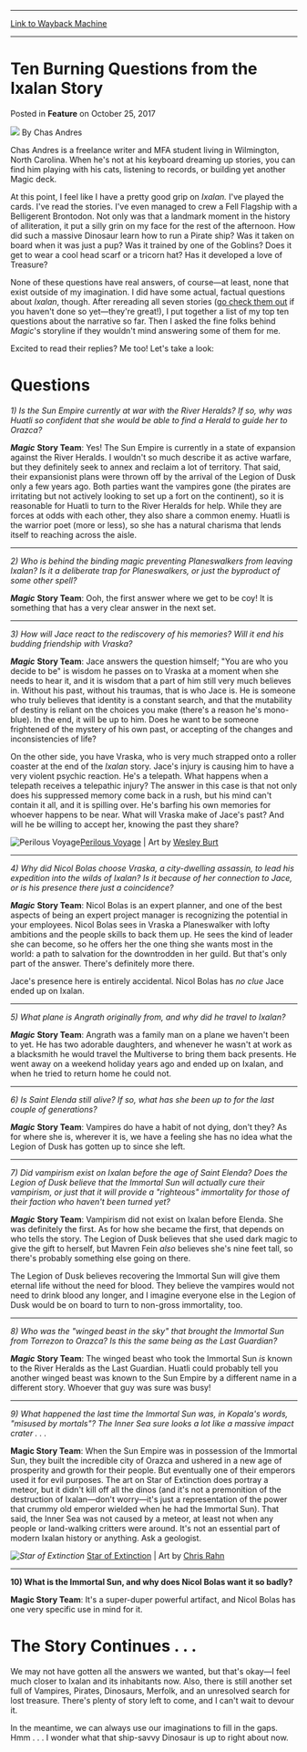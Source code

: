 
---
[Link to Wayback Machine](https://web.archive.org/web/20171025205307/https://magic.wizards.com/en/articles/archive/feature/ten-burning-questions-ixalan-story-2017-10-25)

[_metadata_:wayback_url]:- "https://magic.wizards.com/en/articles/archive/feature/ten-burning-questions-ixalan-story-2017-10-25"
[_metadata_:wayback_raw_url]:- "https://web.archive.org/web/20171025205307id_/https://magic.wizards.com/en/articles/archive/feature/ten-burning-questions-ixalan-story-2017-10-25"
[_metadata_:wayback_capture_timestamp]:- "2017-10-25 20:53:07+00:00"
[_metadata_:publish_date]:- "2017-10-25"
[_metadata_:description]:- "The Ixalan story holds a lot of mystery, so Chas sat down with the creative team to try and get some answers."
[_metadata_:generator]:- "Drupal 7 (http://drupal.org)"
---


Ten Burning Questions from the Ixalan Story
===========================================



 Posted in **Feature**
 on October 25, 2017 






![](https://media.magic.wizards.com/styles/auth_small/public/images/person/Chas_Andres.jpg)
By Chas Andres




 Chas Andres is a freelance writer and MFA student living in Wilmington, North Carolina. When he's not at his keyboard dreaming up stories, you can find him playing with his cats, listening to records, or building yet another Magic deck. 






At this point, I feel like I have a pretty good grip on *Ixalan.* I've played the cards. I've read the stories. I've even managed to crew a Fell Flagship with a Belligerent Brontodon. Not only was that a landmark moment in the history of alliteration, it put a silly grin on my face for the rest of the afternoon. How did such a massive Dinosaur learn how to run a Pirate ship? Was it taken on board when it was just a pup? Was it trained by one of the Goblins? Does it get to wear a cool head scarf or a tricorn hat? Has it developed a love of Treasure?


None of these questions have real answers, of course—at least, none that exist outside of my imagination. I did have some actual, factual questions about *Ixalan*, though. After rereading all seven stories ([go check them out](https://magic.wizards.com/en/products/ixalan#story) if you haven't done so yet—they're great!), I put together a list of my top ten questions about the narrative so far. Then I asked the fine folks behind *Magic*'s storyline if they wouldn't mind answering some of them for me.


Excited to read their replies? Me too! Let's take a look:


Questions
=========


*1) Is the Sun Empire currently at war with the River Heralds? If so, why was Huatli so confident that she would be able to find a Herald to guide her to Orazca?*


***Magic*** **Story Team**: Yes! The Sun Empire is currently in a state of expansion against the River Heralds. I wouldn't so much describe it as active warfare, but they definitely seek to annex and reclaim a lot of territory. That said, their expansionist plans were thrown off by the arrival of the Legion of Dusk only a few years ago. Both parties want the vampires gone (the pirates are irritating but not actively looking to set up a fort on the continent), so it is reasonable for Huatli to turn to the River Heralds for help. While they are forces at odds with each other, they also share a common enemy. Huatli is the warrior poet (more or less), so she has a natural charisma that lends itself to reaching across the aisle.




---

*2) Who is behind the binding magic preventing Planeswalkers from leaving Ixalan? Is it a deliberate trap for Planeswalkers, or just the byproduct of some other spell?*


***Magic*** **Story Team**: Ooh, the first answer where we get to be coy! It is something that has a very clear answer in the next set.




---

*3) How will Jace react to the rediscovery of his memories? Will it end his budding friendship with Vraska?*


***Magic*** **Story Team**: Jace answers the question himself; "You are who you decide to be" is wisdom he passes on to Vraska at a moment when she needs to hear it, and it is wisdom that a part of him still very much believes in. Without his past, without his traumas, that is who Jace is. He is someone who truly believes that identity is a constant search, and that the mutability of destiny is reliant on the choices you make (there's a reason he's mono-blue). In the end, it will be up to him. Does he want to be someone frightened of the mystery of his own past, or accepting of the changes and inconsistencies of life?


On the other side, you have Vraska, who is very much strapped onto a roller coaster at the end of the *Ixalan* story. Jace's injury is causing him to have a very violent psychic reaction. He's a telepath. What happens when a telepath receives a telepathic injury? The answer in this case is that not only does his suppressed memory come back in a rush, but his mind can't contain it all, and it is spilling over. He's barfing his own memories for whoever happens to be near. What will Vraska make of Jace's past? And will he be willing to accept her, knowing the past they share?



![Perilous Voyage](https://media.wizards.com/2017/images/daily/cardart_XLN_Perilous-Voyage.jpg)[Perilous Voyage](http://gatherer.wizards.com/Pages/Card/Details.aspx?name=Perilous+Voyage) | Art by [Wesley Burt](http://gatherer.wizards.com/Pages/Search/Default.aspx?output=spoiler&method=visual&action=advanced&artist=%5b%22Wesley+Burt%22%5d)


---

*4) Why did Nicol Bolas choose Vraska, a city-dwelling assassin, to lead his expedition into the wilds of Ixalan? Is it because of her connection to Jace, or is his presence there just a coincidence?*


***Magic*** **Story Team**: Nicol Bolas is an expert planner, and one of the best aspects of being an expert project manager is recognizing the potential in your employees. Nicol Bolas sees in Vraska a Planeswalker with lofty ambitions and the people skills to back them up. He sees the kind of leader she can become, so he offers her the one thing she wants most in the world: a path to salvation for the downtrodden in her guild. But that's only part of the answer. There's definitely more there.


Jace's presence here is entirely accidental. Nicol Bolas has *no clue* Jace ended up on Ixalan.




---

*5) What plane is Angrath originally from, and why did he travel to Ixalan?*


***Magic*** **Story Team**: Angrath was a family man on a plane we haven't been to yet. He has two adorable daughters, and whenever he wasn't at work as a blacksmith he would travel the Multiverse to bring them back presents. He went away on a weekend holiday years ago and ended up on Ixalan, and when he tried to return home he could not.




---

*6) Is Saint Elenda still alive? If so, what has she been up to for the last couple of generations?*


***Magic*** **Story Team**: Vampires do have a habit of not dying, don't they? As for where she is, wherever it is, we have a feeling she has no idea what the Legion of Dusk has gotten up to since she left.




---

*7) Did vampirism exist on Ixalan before the age of Saint Elenda? Does the Legion of Dusk believe that the Immortal Sun will actually cure their vampirism, or just that it will provide a "righteous" immortality for those of their faction who haven't been turned yet?* 


***Magic*** **Story Team**: Vampirism did not exist on Ixalan before Elenda. She was definitely the first. As for how she became the first, that depends on who tells the story. The Legion of Dusk believes that she used dark magic to give the gift to herself, but Mavren Fein *also* believes she's nine feet tall, so there's probably something else going on there.


The Legion of Dusk believes recovering the Immortal Sun will give them eternal life without the need for blood. They believe the vampires would not need to drink blood any longer, and I imagine everyone else in the Legion of Dusk would be on board to turn to non-gross immortality, too.




---

*8) Who was the "winged beast in the sky" that brought the Immortal Sun from Torrezon to Orazca? Is this the same being as the Last Guardian?*


***Magic*** **Story Team**: The winged beast who took the Immortal Sun *is* known to the River Heralds as the Last Guardian. Huatli could probably tell you another winged beast was known to the Sun Empire by a different name in a different story. Whoever that guy was sure was busy!




---

*9) What happened the last time the Immortal Sun was, in Kopala's words, "misused by mortals"? The Inner Sea sure looks a lot like a massive impact crater . . .*


**Magic Story Team**: When the Sun Empire was in possession of the Immortal Sun, they built the incredible city of Orazca and ushered in a new age of prosperity and growth for their people. But eventually one of their emperors used it for evil purposes. The art on Star of Extinction does portray a meteor, but it didn't kill off all the dinos (and it's not a premonition of the destruction of Ixalan—don't worry—it's just a representation of the power that crummy old emperor wielded when he had the Immortal Sun). That said, the Inner Sea was not caused by a meteor, at least not when any people or land-walking critters were around. It's not an essential part of modern Ixalan history or anything. Ask a geologist.



*![Star of Extinction](https://media.wizards.com/2017/images/daily/cardart_XLN_Star-of-Extinction.jpg)*
[Star of Extinction](http://gatherer.wizards.com/Pages/Card/Details.aspx?name=Star+of+Extinction) | Art by [Chris Rahn](http://gatherer.wizards.com/Pages/Search/Default.aspx?output=spoiler&method=visual&action=advanced&artist=%5b%22Chris+Rahn%22%5d)


---

**10) What is the Immortal Sun, and why does Nicol Bolas want it so badly?**


**Magic Story Team**: It's a super-duper powerful artifact, and Nicol Bolas has one very specific use in mind for it.


The Story Continues . . .
=========================


We may not have gotten all the answers we wanted, but that's okay—I feel much closer to Ixalan and its inhabitants now. Also, there is still another set full of Vampires, Pirates, Dinosaurs, Merfolk, and an unresolved search for lost treasure. There's plenty of story left to come, and I can't wait to devour it.


In the meantime, we can always use our imaginations to fill in the gaps. Hmm . . . I wonder what that ship-savvy Dinosaur is up to right about now.







